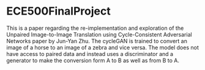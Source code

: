# ECE500FinalProject

This is a paper regarding the re-implementation and exploration of the Unpaired Image-to-Image Translation using Cycle-Consistent Adversarial Networks paper by Jun-Yan Zhu. The cycleGAN is trained to convert an image of a horse to an image of a zebra and vice versa. The model does not have access to paired data and instead uses a discriminator and a generator to make the conversion form A to B as well as from B to A. 
